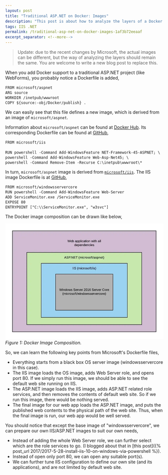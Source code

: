 ```yaml
---
layout: post
title: "Traditional ASP.NET on Docker: Images"
description: "This post is about how to analyze the layers of a Docker image, and use ASP.NET container images as example."
tags: IIS .NET
permalink: /traditional-asp-net-on-docker-images-1af3b72eeaaf
excerpt_separator: <!--more-->
---
```


> Update: due to the recent changes by Microsoft, the actual images can be different, but the way of analyzing the layers should remain the same. You are welcome to write a new blog post to replace this.

When you add Docker support to a traditional ASP.NET project (like WebForms), you probably notice a Dockerfile is added,

```docker
FROM microsoft/aspnet
ARG source
WORKDIR /inetpub/wwwroot
COPY ${source:-obj/Docker/publish} .
```

<!--more-->

We can easily see that this file defines a new image, which is derived from an image of `microsoft/aspnet`.

Information about `microsoft/aspnet` can be found at [Docker Hub](https://hub.docker.com/r/microsoft/aspnet/). Its corresponding Dockerfile can be found at [GitHub](https://github.com/Microsoft/aspnet-docker),

```docker
FROM microsoft/iis

RUN powershell -Command Add-WindowsFeature NET-Framework-45-ASPNET; \
powershell -Command Add-WindowsFeature Web-Asp-Net45; \
powershell -Command Remove-Item -Recurse C:\inetpub\wwwroot\*
```

In turn, `microsoft/aspnet` image is derived from [`microsoft/iis`](https://hub.docker.com/r/microsoft/iis/). The IIS image Dockerfile is at [GitHub](https://github.com/Microsoft/iis-docker),

```docker
FROM microsoft/windowsservercore
RUN powershell -Command Add-WindowsFeature Web-Server
ADD ServiceMonitor.exe /ServiceMonitor.exe
EXPOSE 80
ENTRYPOINT ["C:\\ServiceMonitor.exe", "w3svc"]
```

The Docker image composition can be drawn like below,

![img-description](/images/aspnet-docker-images.png)
_Figure 1: Docker Image Composition._

So, we can learn the following key points from Microsoft's Dockerfile files,

- Everything starts from a black box OS server image (windowsservercore in this case).
- The IIS image loads the OS image, adds Web Server role, and opens port 80. If we simply run this image, we should be able to see the default web site running on IIS.
- The ASP.NET image loads the IIS image, adds ASP.NET related role services, and then removes the contents of default web site. So if we run this image, there would be nothing served.
- The final image for our web app loads the ASP.NET image, and puts the published web contents to the physical path of the web site. Thus, when the final image is run, our web app would be well served.

You should notice that except the base image of "windowsservercore", we can prepare our own IIS/ASP.NET images to suit our own needs,

- Instead of adding the whole Web Server role, we can further select which are the role services to go. (I blogged about that in [this post]({% post_url 2017/2017-5-28-install-iis-10-on-windows-via-powershell %}).
- Instead of open only port 80, we can open any suitable port(s).
- We can further tune IIS configuration to define our own site (and its applications), and are not limited by default web site.
